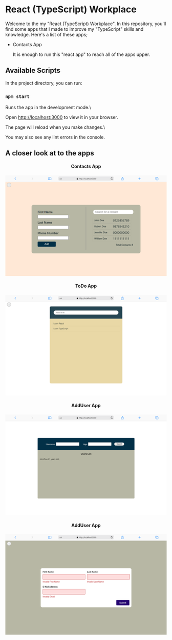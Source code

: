 # React (TypeScript) Workplace

Welcome to the my "React (TypeScript) Workplace". In this repository, you'll find some apps that I made to improve my "TypeScript" skills and knowledge. Here's a list of these apps;

- Contacts App

  It is enough to run this "react app" to reach all of the apps upper.

## Available Scripts

In the project directory, you can run:

### `npm start`

Runs the app in the development mode.\

Open [http://localhost:3000](http://localhost:3000) to view it in your browser.

The page will reload when you make changes.\

You may also see any lint errors in the console.

## A closer look at to the apps

  <h4 align="center">Contacts App</h4> 
  
<img src="https://raw.githubusercontent.com/thenesern/TypeScript-Workplace/master/src//assets/ContactsApp/ContactsApp.png">

  <h4 align="center">ToDo App</h4> 
  
<img src="https://raw.githubusercontent.com/thenesern/TypeScript-Workplace/master/src//assets/ToDoApp/ToDoApp.png">

  <h4 align="center">AddUser App</h4> 
  
<img src="https://raw.githubusercontent.com/thenesern/TypeScript-Workplace/master/src//assets/AddUserApp/AddUserApp.png">

  <h4 align="center">AddUser App</h4> 
  
<img src="https://raw.githubusercontent.com/thenesern/TypeScript-Workplace/master/src//assets/FormApp/FormApp.png">
